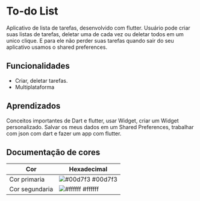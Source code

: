 
# To-do List

Aplicativo de lista de tarefas, desenvolvido com flutter. 
Usuário pode criar suas listas de tarefas, deletar uma de cada vez ou deletar todos em um unico clique. E para ele não perder suas tarefas quando sair do seu aplicativo usamos o shared preferences.


## Funcionalidades

- Criar, deletar tarefas.
- Multiplataforma


## Aprendizados

Conceitos importantes de Dart e flutter, usar Widget, criar um Widget personalizado. Salvar os meus dados em um Shared Preferences, trabalhar com json com dart e fazer um app com flutter.

## Documentação de cores

| Cor               | Hexadecimal                                                |
| ----------------- | ---------------------------------------------------------------- |
| Cor primaria       | ![#00d7f3](https://via.placeholder.com/10/00d7f3?text=+) #00d7f3 |
| Cor segundaria       | ![#ffffff](https://via.placeholder.com/10/ffffff?text=+) #ffffff |



